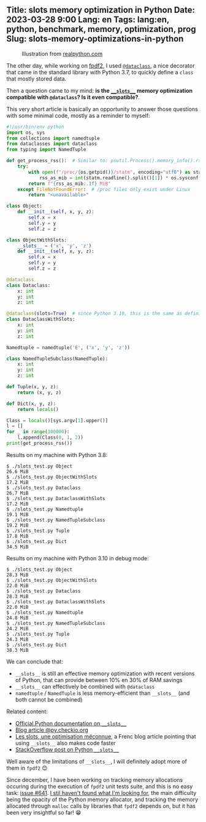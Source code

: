 Title: __slots__ memory optimization in Python
Date: 2023-03-28 9:00
Lang: en
Tags: lang:en, python, benchmark, memory, optimization, prog
Slug: slots-memory-optimizations-in-python
---
<figure role="group">
    <img alt="" src="https://realpython.com/cdn-cgi/image/width=960,format=auto/https://files.realpython.com/media/SciPy-Tutorial_Watermarked_1.b9f391570601.jpg">
    <figcaption>Illustration from <a href="https://realpython.com/python-scipy-cluster-optimize/">realpython.com</a></figcaption>
</figure>

The other day, while working on [fpdf2](https://github.com/PyFPDF/fpdf2),
I used [`@dataclass`](https://docs.python.org/3/library/dataclasses.html),
a nice decorator that came in the standard library with Python 3.7,
to quickly define a `class` that mostly stored data.

Then a question came to my mind: **is the [`__slots__`](https://wiki.python.org/moin/UsingSlots) memory optimization compatible with `@dataclass`?
Is it even compatible?**.

This very short article is basically an opportunity to answer those questions with some minimal code,
mostly as a reminder to myself:
```python
#!/usr/bin/env python
import os, sys
from collections import namedtuple
from dataclasses import dataclass
from typing import NamedTuple

def get_process_rss():  # Similar to: psutil.Process().memory_info().rss / 1024 / 1024
    try:
        with open(f"/proc/{os.getpid()}/statm", encoding="utf8") as statm:
            rss_as_mib = int(statm.readline().split()[1]) * os.sysconf("SC_PAGE_SIZE") / 1024 / 1024
        return f"{rss_as_mib:.1f} MiB"
    except FileNotFoundError:  # /proc files only exist under Linux
        return "<unavailable>"

class Object:
    def __init__(self, x, y, z):
        self.x = x
        self.y = y
        self.z = z

class ObjectWithSlots:
    __slots__ = ('x', 'y', 'z')
    def __init__(self, x, y, z):
        self.x = x
        self.y = y
        self.z = z

@dataclass
class Dataclass:
    x: int
    y: int
    z: int

@dataclass(slots=True)  # since Python 3.10, this is the same as defining __slots__ manually
class DataclassWithSlots:
    x: int
    y: int
    z: int

Namedtuple = namedtuple('E', ('x', 'y', 'z'))

class NamedTupleSubclass(NamedTuple):
    x: int
    y: int
    z: int

def Tuple(x, y, z):
    return (x, y, z)

def Dict(x, y, z):
    return locals()

Class = locals()[sys.argv[1].upper()]
l = []
for _ in range(100000):
    l.append(Class(0, 1, 2))
print(get_process_rss())
```

Results on my machine with Python 3.8:
```
$ ./slots_test.py Object
26.6 MiB
$ ./slots_test.py ObjectWithSlots
17.2 MiB
$ ./slots_test.py Dataclass
26.7 MiB
$ ./slots_test.py DataclassWithSlots
17.2 MiB
$ ./slots_test.py Namedtuple
19.1 MiB
$ ./slots_test.py NamedTupleSubclass
19.2 MiB
$ ./slots_test.py Tuple
17.8 MiB
$ ./slots_test.py Dict
34.5 MiB
```
Results on my machine with Python 3.10 in debug mode:
```
$ ./slots_test.py Object
28.3 MiB
$ ./slots_test.py ObjectWithSlots
22.0 MiB
$ ./slots_test.py Dataclass
28.3 MiB
$ ./slots_test.py DataclassWithSlots
22.0 MiB
$ ./slots_test.py Namedtuple
24.8 MiB
$ ./slots_test.py NamedTupleSubclass
24.2 MiB
$ ./slots_test.py Tuple
24.3 MiB
$ ./slots_test.py Dict
38.3 MiB
```

We can conclude that:

* `__slots__` is still an effective memory optimization with recent versions of Python,
  that can provide between 10% en 30% of RAM savings
* `__slots__` can effectively be combined with `@dataclass`
* `namedtuple` / `NamedTuple` is less memory-efficient than `__slots__` (and both cannot be combined)

Related content:

* [Official Python documentation on `__slots__`](https://docs.python.org/3/reference/datamodel.html#slots)
* [Blog article @py.checkio.org](https://py.checkio.org/blog/memory-optimization-with-python-slots/)
* [Les slots, une optimisation méconnue](https://www.invivoo.com/les-slots-une-optimisation-meconnue/), a Frenc blog article pointing that using `__slots__` also makes code faster
* [StackOverflow post on Python `__slots__`](https://stackoverflow.com/questions/472000/usage-of-slots)

Well aware of the limitations of `__slots__`, I will definitely adopt more of them in `fpdf2` 😊

Since december, I have been working on tracking memory allocations occuring during the execution of `fpdf2` unit tests suite,
and this is no easy task: [issue #641](https://github.com/PyFPDF/fpdf2/issues/641).
[I stil haven't found what I'm looking for](https://www.youtube.com/watch?v=e3-5YC_oHjE), the main difficulty being the opacity of the Python memory allocator,
and tracking the memory allocated through `malloc` calls by libraries that `fpdf2` depends on,
but it has been very insightful so far! 😁
